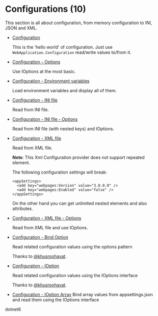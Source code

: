 # Configurations (10)

  This section is all about configuration, from memory configuration to INI, JSON and XML.

  * [Configuration](/projects/configurations/configuration-1)

    This is the 'hello world' of configuration. Just use `WebApplication.Configuration` read/write values to/from it.

  * [Configuration - Options](/projects/configurations/configuration-options)

    Use IOptions at the most basic.

  * [Configuration - Environment variables](/projects/configurations/configuration-environment-variables)

    Load environment variables and display all of them.

  * [Configuration - INI file](/projects/configurations/configuration-ini)

    Read from INI file. 

  * [Configuration - INI file - Options](/projects/configurations/configuration-ini-options)

    Read from INI file (with nested keys) and IOptions. 

  * [Configuration - XML file](/projects/configurations/configuration-xml)

    Read from XML file. 

    **Note**: This Xml Configuration provider does not support repeated element.

    The following configuration settings will break:

    ```
    <appSettings>
      <add key="webpages:Version" value="3.0.0.0" />
      <add key="webpages:Enabled" value="false" />
    </appSettings>
    ```

    On the other hand you can get unlimited nested elements and also attributes.

  * [Configuration - XML file - Options](/projects/configurations/configuration-xml-options)

    Read from XML file and use IOptions. 

  * [Configuration - Bind Option](/project/configurations/configuration-bind-option)

    Read related configuration values using the options pattern

    Thanks to [@khusroohayat](https://twitter.com/mangopaki).

  * [Configuration - IOption](/project/configurations/configuration-IOption)

    Read related configuration values using the IOptions interface

    Thanks to [@khusroohayat](https://twitter.com/mangopaki).

 * [Configuration - IOption Array](/projects/configurations/configuration-IOption-array)
   Bind array values from appsettings.json and read them using the IOptions interface 

dotnet6